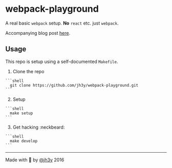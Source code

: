 # webpack-playground

A real basic `webpack` setup. __No__ `react` etc. just `webpack`.

Accompanying blog post [here](TBC).

## Usage
This repo is setup using a self-documented `Makefile`.

  1. Clone the repo
    
    ```shell
      git clone https://github.com/jh3y/webpack-playground.git
    ```
  
  2. Setup
  
    ```shell
      make setup
    ```
  
  3. Get hacking :neckbeard:
  
    ```shell
      make develop
    ```

---

Made with :pencil: by [@jh3y](https://twitter.com/_jh3y) 2016
